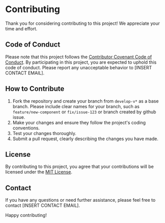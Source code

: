 # Contributing

Thank you for considering contributing to this project! We appreciate your time and effort.

## Code of Conduct

Please note that this project follows the [Contributor Covenant Code of Conduct](CODE_OF_CONDUCT.md). By participating in this project, you are expected to uphold this code of conduct. Please report any unacceptable behavior to [INSERT CONTACT EMAIL].

## How to Contribute

1. Fork the repository and create your branch from `develop-v*` as a base branch. Please include clear names for your branch, such as `feature/new-component` or `fix/issue-123` or branch created by github issue.
2. Make your changes and ensure they follow the project's coding conventions.
3. Test your changes thoroughly.
4. Submit a pull request, clearly describing the changes you have made.

## License

By contributing to this project, you agree that your contributions will be licensed under the [MIT License](LICENSE).

## Contact

If you have any questions or need further assistance, please feel free to contact [INSERT CONTACT EMAIL].

Happy contributing!
